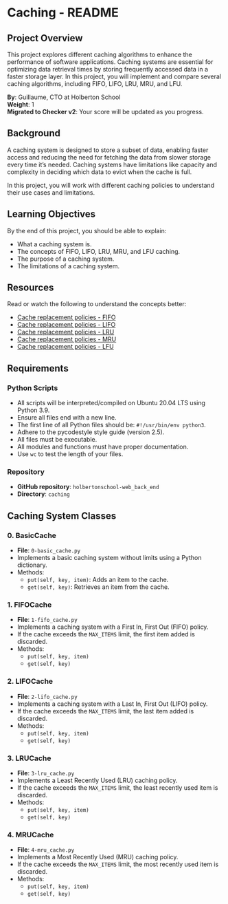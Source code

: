 # Caching - README

## Project Overview
This project explores different caching algorithms to enhance the performance of software applications. Caching systems are essential for optimizing data retrieval times by storing frequently accessed data in a faster storage layer. In this project, you will implement and compare several caching algorithms, including FIFO, LIFO, LRU, MRU, and LFU.

**By**: Guillaume, CTO at Holberton School  
**Weight**: 1  
**Migrated to Checker v2**: Your score will be updated as you progress.

## Background
A caching system is designed to store a subset of data, enabling faster access and reducing the need for fetching the data from slower storage every time it’s needed. Caching systems have limitations like capacity and complexity in deciding which data to evict when the cache is full. 

In this project, you will work with different caching policies to understand their use cases and limitations.

## Learning Objectives
By the end of this project, you should be able to explain:
- What a caching system is.
- The concepts of FIFO, LIFO, LRU, MRU, and LFU caching.
- The purpose of a caching system.
- The limitations of a caching system.

## Resources
Read or watch the following to understand the concepts better:
- [Cache replacement policies - FIFO](#)
- [Cache replacement policies - LIFO](#)
- [Cache replacement policies - LRU](#)
- [Cache replacement policies - MRU](#)
- [Cache replacement policies - LFU](#)

## Requirements
### Python Scripts
- All scripts will be interpreted/compiled on Ubuntu 20.04 LTS using Python 3.9.
- Ensure all files end with a new line.
- The first line of all Python files should be: `#!/usr/bin/env python3`.
- Adhere to the pycodestyle style guide (version 2.5).
- All files must be executable.
- All modules and functions must have proper documentation.
- Use `wc` to test the length of your files.

### Repository
- **GitHub repository**: `holbertonschool-web_back_end`
- **Directory**: `caching`

## Caching System Classes

### 0. BasicCache
- **File**: `0-basic_cache.py`
- Implements a basic caching system without limits using a Python dictionary.  
- Methods:  
  - `put(self, key, item)`: Adds an item to the cache.
  - `get(self, key)`: Retrieves an item from the cache.

### 1. FIFOCache
- **File**: `1-fifo_cache.py`
- Implements a caching system with a First In, First Out (FIFO) policy.  
- If the cache exceeds the `MAX_ITEMS` limit, the first item added is discarded.
- Methods:  
  - `put(self, key, item)`
  - `get(self, key)`

### 2. LIFOCache
- **File**: `2-lifo_cache.py`
- Implements a caching system with a Last In, First Out (LIFO) policy.  
- If the cache exceeds the `MAX_ITEMS` limit, the last item added is discarded.
- Methods:  
  - `put(self, key, item)`
  - `get(self, key)`

### 3. LRUCache
- **File**: `3-lru_cache.py`
- Implements a Least Recently Used (LRU) caching policy.  
- If the cache exceeds the `MAX_ITEMS` limit, the least recently used item is discarded.
- Methods:  
  - `put(self, key, item)`
  - `get(self, key)`

### 4. MRUCache
- **File**: `4-mru_cache.py`
- Implements a Most Recently Used (MRU) caching policy.  
- If the cache exceeds the `MAX_ITEMS` limit, the most recently used item is discarded.
- Methods:  
  - `put(self, key, item)`
  - `get(self, key)`
